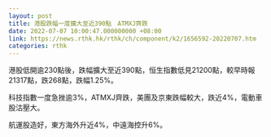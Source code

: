 ```yaml
---
layout: post
title: 港股跌幅一度擴大至近390點　ATMXJ齊跌
date: 2022-07-07 10:00:47.000000000 +08:00
link: https://news.rthk.hk/rthk/ch/component/k2/1656592-20220707.htm
categories: rthk
---
```


港股低開逾230點後，跌幅擴大至近390點，恒生指數低見21200點，較早時報21317點，跌268點，跌幅1.25%。

科技指數一度急挫逾3%，ATMXJ齊跌，美團及京東跌幅較大，跌近4%，電動車股沽壓大。

航運股造好，東方海外升近4%，中遠海控升6%。
